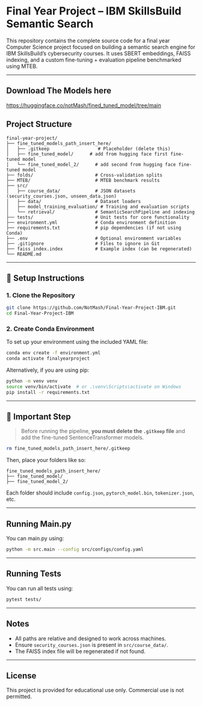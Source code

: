 # Final Year Project – IBM SkillsBuild Semantic Search

This repository contains the complete source code for a final year Computer Science project focused on building a semantic search engine for IBM SkillsBuild’s cybersecurity courses. It uses SBERT embeddings, FAISS indexing, and a custom fine-tuning + evaluation pipeline benchmarked using MTEB.

---
##  Download The Models here
https://huggingface.co/notMash/fined_tuned_model/tree/main


##  Project Structure

```
final-year-project/
├── fine_tuned_models_path_insert_here/
│   ├── .gitkeep                  # Placeholder (delete this)
│   ├── fine_tuned_model/      # add from hugging face first fine-tuned model
│   └── fine_tuned_model_2/      # add second from hugging face fine-tuned model
├── folds/                       # Cross-validation splits
├── MTEB/                        # MTEB benchmark results
├── src/
│   ├── course_data/             # JSON datasets (security_courses.json, unseen_data.json)
│   ├── data/                    # Dataset loaders
│   ├── model_training_evaluation/ # Training and evaluation scripts
│   └── retrieval/               # SemanticSearchPipeline and indexing
├── tests/                       # Unit tests for core functionality
├── environment.yml              # Conda environment definition
├── requirements.txt             # pip dependencies (if not using Conda)
├── .env                         # Optional environment variables
├── .gitignore                   # Files to ignore in Git
├── faiss_index.index            # Example index (can be regenerated)
└── README.md
```

---

## 🔧 Setup Instructions

### 1. Clone the Repository

```bash
git clone https://github.com/NotMash/Final-Year-Project-IBM.git
cd Final-Year-Project-IBM
```

### 2. Create Conda Environment

To set up your environment using the included YAML file:

```bash
conda env create -f environment.yml
conda activate finalyearproject
```

Alternatively, if you are using pip:

```bash
python -m venv venv
source venv/bin/activate  # or .\venv\Scripts\activate on Windows
pip install -r requirements.txt
```

---

## 🚨 Important Step

> Before running the pipeline, **you must delete the `.gitkeep` file** and add the fine-tuned SentenceTransformer models.

```bash
rm fine_tuned_models_path_insert_here/.gitkeep
```

Then, place your folders like so:

```
fine_tuned_models_path_insert_here/
├── fine_tuned_model/
├── fine_tuned_model_2/
```

Each folder should include `config.json`, `pytorch_model.bin`, `tokenizer.json`, etc.

---

## Running Main.py

You can main.py using:

```bash
python -m src.main --config src/configs/config.yaml
```

---

## Running Tests

You can run all tests using:

```bash
pytest tests/
```

---

## Notes

- All paths are relative and designed to work across machines.
- Ensure `security_courses.json` is present in `src/course_data/`.
- The FAISS index file will be regenerated if not found.

---

## License

This project is provided for educational use only. Commercial use is not permitted.
